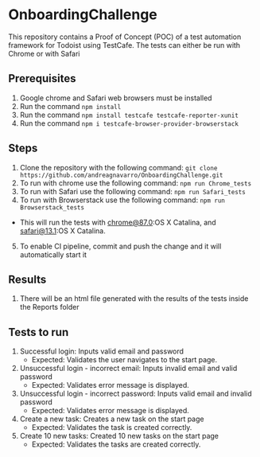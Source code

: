 # OnboardingChallenge

This repository contains a Proof of Concept (POC) of a test automation framework for Todoist using TestCafe.
The tests can either be run with Chrome or with Safari

## Prerequisites
1. Google chrome and Safari web browsers must be installed 
2. Run the command `npm install`
3. Run the command `npm install testcafe testcafe-reporter-xunit`
4. Run the command `npm i testcafe-browser-provider-browserstack`

## Steps
1. Clone the repository with the following command:
`git clone https://github.com/andreagnavarro/OnboardingChallenge.git`
2. To run with chrome use the following command:
`npm run Chrome_tests`
3. To run with Safari use the following command:
`npm run Safari_tests`
4. To run with Browserstack use the following command:
`npm run Browserstack_tests`
* This will run the tests with chrome@87.0:OS X Catalina, and safari@13.1:OS X Catalina.
5. To enable CI pipeline, commit and push the change and it will automatically start it

## Results
1. There will be an html file generated with the results of the tests inside the Reports folder

## Tests to run
1. Successful login: Inputs valid email and password 
   - Expected​: Validates the user navigates to the start page.
2. Unsuccessful login - incorrect email: Inputs invalid email and valid password 
   - Expected​: Validates error message is displayed.
3. Unsuccessful login - incorrect password: Inputs valid email and invalid password
   - Expected: ​Validates error message is displayed.
4. Create a new task: Creates a new task on the start page
   - Expected: ​Validates the task is created correctly.
5. Create 10 new tasks: Created 10 new tasks on the start page
   - Expected: Validates the tasks are created correctly.